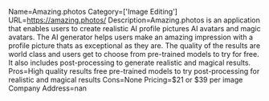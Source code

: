 Name=Amazing.photos
Category=['Image Editing']
URL=https://amazing.photos/
Description=Amazing.photos is an application that enables users to create realistic AI profile pictures AI avatars and magic avatars. The AI generator helps users make an amazing impression with a profile picture thats as exceptional as they are. The quality of the results are world class and users get to choose from pre-trained models to try for free. It also includes post-processing to generate realistic and magical results.
Pros=High quality results free pre-trained models to try post-processing for realistic and magical results
Cons=None
Pricing=$21 or $39 per image
Company Address=nan
